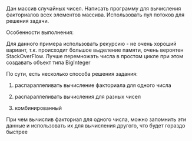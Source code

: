 Дан массив случайных чисел. Написать программу для вычисления факториалов всех элементов массива. 
Использовать пул потоков для решения задачи.


Особенности выполнения:

Для данного примера использовать рекурсию - не очень хороший вариант, т.к. происходит большое 
выделение памяти, очень вероятен StackOverFlow. Лучше перемножать числа в простом цикле при этом 
создавать объект типа BigInteger

По сути, есть несколько способа решения задания:

1) распараллеливать вычисление факториала для одного числа

2) распараллеливать вычисления для разных чисел

3) комбинированный

При чем вычислив факториал для одного числа, можно запомнить эти данные и использовать их для вычисления 
другого, что будет гораздо быстрее